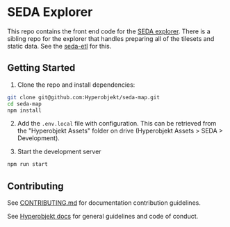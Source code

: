 # SEDA Explorer

This repo contains the front end code for the [SEDA explorer](https://edopportunity.org/explorer).  There is a sibling repo for the explorer that handles preparing all of the tilesets and static data.  See the [seda-etl](https://github.com/Hyperobjekt/seda-etl) for this.

## Getting Started

1. Clone the repo and install dependencies:

```sh
git clone git@github.com:Hyperobjekt/seda-map.git
cd seda-map
npm install
```

2. Add the `.env.local` file with configuration.  This can be retrieved from the "Hyperobjekt Assets" folder on drive (Hyperobjekt Assets > SEDA > Development).

3. Start the development server

```sh
npm run start
```

## Contributing

See [CONTRIBUTING.md](./CONTRIBUTING.md) for documentation contribution guidelines.

See [Hyperobjekt docs](https://github.com/Hyperobjekt/docs) for general guidelines and code of conduct.